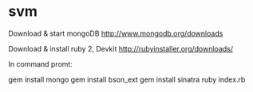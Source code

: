 svm
===
Download & start mongoDB 
http://www.mongodb.org/downloads

Download & install ruby 2, Devkit 
http://rubyinstaller.org/downloads/



In command promt:

gem install mongo
gem install bson_ext
gem install sinatra
ruby index.rb


